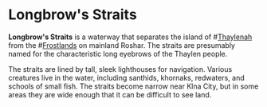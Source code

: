 # Longbrow's Straits

**Longbrow's Straits** is a waterway that separates the island of #[Thaylenah](locations/thaylenah) from the #[Frostlands](locations/frostlands) on mainland Roshar. The straits are presumably named for the characteristic long eyebrows of the Thaylen people.

The straits are lined by tall, sleek lighthouses for navigation. Various creatures live in the water, including santhids, khornaks, redwaters, and schools of small fish. The straits become narrow near Klna City, but in some areas they are wide enough that it can be difficult to see land.
